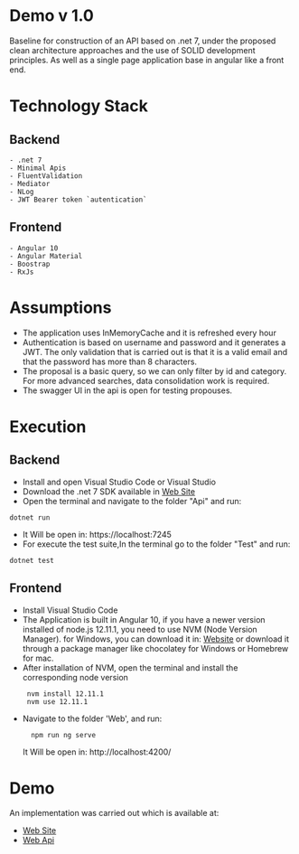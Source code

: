 # Demo v 1.0

Baseline for construction of an API based on .net 7, under the proposed clean architecture approaches and the use of SOLID development principles.
As well as a single page application base in angular like a front end.

# Technology Stack
## Backend
    - .net 7
    - Minimal Apis
    - FluentValidation
    - Mediator
    - NLog
    - JWT Bearer token `autentication`
## Frontend
    - Angular 10
    - Angular Material
    - Boostrap
    - RxJs
# Assumptions
- The application uses InMemoryCache and it is refreshed every hour
- Authentication is based on username and password and it generates a JWT.
  The only validation that is carried out is that it is a valid email and
  that the password has more than 8 characters.
- The proposal is a basic query, so we can only filter by id and category. For more advanced searches, data consolidation work is required.
- The swagger UI in the api is open for testing propouses.
# Execution
## Backend
   - Install and open Visual Studio Code or Visual Studio
   - Download the .net 7 SDK available in [Web Site](https://dotnet.microsoft.com/es-es/download/dotnet/7.0)
   - Open the terminal and navigate to the folder "Api" and run:
```properties
dotnet run
```
   - It Will be open in: https://localhost:7245
   - For execute the test suite,In the terminal go to the folder "Test" and run:
```properties
dotnet test
``` 
 ## Frontend
 -   Install Visual Studio Code
 -   The Application is built in Angular 10, if you have a newer version installed of node.js 12.11.1, you need to use NVM (Node Version Manager). for Windows, you can download it in: [Website](https://github.com/coreybutler/nvm-windows#installation--upgrades) or download it through a package manager like chocolatey for Windows or Homebrew for mac.
 - After installation of NVM, open the terminal and install the corresponding node version
      ```properties
       nvm install 12.11.1
       nvm use 12.11.1
    ```
 - Navigate to the folder 'Web', and run:
	```properties
	  npm run ng serve
	``` 
      It Will be open in: http://localhost:4200/ 
# Demo
An implementation was carried out which is available at:
- [Web Site](https://wonderful-wave-0f1681e1e.4.azurestaticapps.net/)
- [Web Api](https://nextech-demo-api.azurewebsites.net/swagger)
